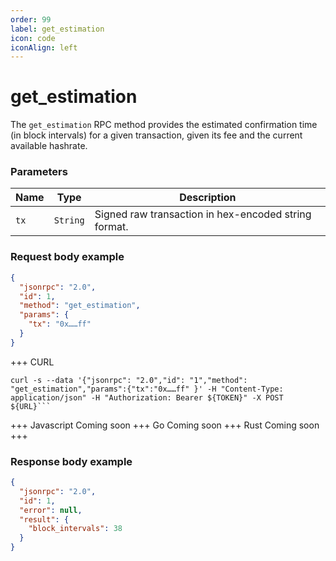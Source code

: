 ```yaml
---
order: 99
label: get_estimation
icon: code
iconAlign: left      
---
```


# get_estimation

The `get_estimation` RPC method provides the estimated confirmation time (in block intervals) for a given transaction, given its fee and the current available hashrate. 

### Parameters

| Name | Type     | Description                                          |
|------|----------|------------------------------------------------------|
| `tx` | `String` | Signed raw transaction in hex-encoded string format. |
 

### Request body example

```json
{
  "jsonrpc": "2.0",
  "id": 1,
  "method": "get_estimation",
  "params": {
    "tx": "0x……ff"
  }
}
```


+++ CURL
```
curl -s --data '{"jsonrpc": "2.0","id": "1","method": "get_estimation","params":{"tx":"0x……ff" }' -H "Content-Type: application/json" -H "Authorization: Bearer ${TOKEN}" -X POST ${URL}```
```
+++ Javascript
Coming soon
+++ Go
Coming soon
+++ Rust
Coming soon
+++
### Response body example
```json
{
  "jsonrpc": "2.0",
  "id": 1,
  "error": null,
  "result": {
    "block_intervals": 38
  }
}
```
